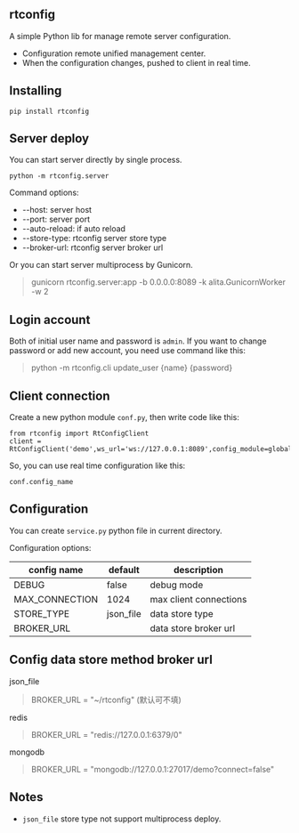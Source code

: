 ## rtconfig

A simple Python lib for manage remote server configuration. 
- Configuration remote unified management center.
- When the configuration changes, pushed to client in real time.

## Installing
```
pip install rtconfig
```

## Server deploy
You can start server directly by single process.
```
python -m rtconfig.server
```
Command options:
- --host: server host
- --port: server port
- --auto-reload: if auto reload
- --store-type: rtconfig server store type
- --broker-url: rtconfig server broker url

Or you can start server multiprocess by Gunicorn.
>gunicorn rtconfig.server:app -b 0.0.0.0:8089 -k alita.GunicornWorker -w 2

## Login account
Both of initial user name and password is `admin`.
If you want to change password or add new account, you need use command like this:
>python -m rtconfig.cli update_user {name} {password}

## Client connection
Create a new python module `conf.py`, then write code like this:
```
from rtconfig import RtConfigClient
client = RtConfigClient('demo',ws_url='ws://127.0.0.1:8089',config_module=globals())
```
So, you can use real time configuration like this:
```
conf.config_name
```

## Configuration
You can create `service.py` python file in current directory. 

Configuration options:

| config name | default | description |
|--------|--------|--------|
|    DEBUG    |    false   |    debug mode    |
|    MAX_CONNECTION  |   1024   |    max client connections    |
|    STORE_TYPE   |   json_file   |  data store type    |
|    BROKER_URL   |    |  data store broker url   |

## Config data store method broker url
json_file
>BROKER_URL = "~/rtconfig" (默认可不填)

redis
>BROKER_URL = "redis://127.0.0.1:6379/0"

mongodb
>BROKER_URL = "mongodb://127.0.0.1:27017/demo?connect=false"

## Notes
- `json_file` store type not support multiprocess deploy.
